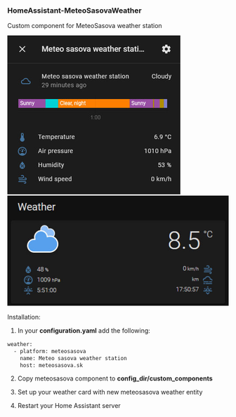### HomeAssistant-MeteoSasovaWeather

Custom component for MeteoSasova weather station

![Image of Preview1](https://github.com/mobicek/HomeAssistant-MeteoSasovaWeather/blob/main/images/detail.jpg)
![Image of Preview2](https://github.com/mobicek/HomeAssistant-MeteoSasovaWeather/blob/main/images/card.jpg)

Installation:

1. In your **configuration.yaml** add the following:

```
weather:
  - platform: meteosasova
    name: Meteo sasova weather station
    host: meteosasova.sk
```    

2. Copy meteosasova component to **config_dir/custom_components**   

3. Set up your weather card with new meteosasova weather entity

3. Restart your Home Assistant server
